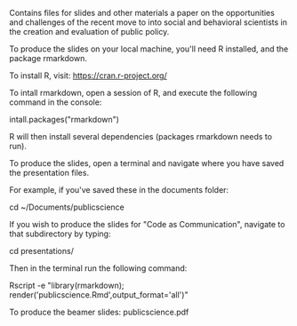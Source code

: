 Contains files for slides and other materials a paper on the opportunities and
challenges of the recent move to into social and behavioral scientists in the
creation and evaluation of public policy.

To produce the slides on your local machine, you'll need R installed, and the package rmarkdown.

To install R, visit: https://cran.r-project.org/

To intall rmarkdown, open a session of R, and execute the following command in the console:

intall.packages("rmarkdown")

R will then install several dependencies (packages rmarkdown needs to run).

To produce the slides, open a terminal and navigate where you have saved the presentation files.

For example, if you've saved these in the documents folder:

cd ~/Documents/publicscience

If you wish to produce the slides for "Code as Communication", navigate to that subdirectory by typing:

cd presentations/

Then in the terminal run the following command:

Rscript -e "library(rmarkdown); render('publicscience.Rmd',output_format='all')"

To produce the beamer slides: publicscience.pdf




